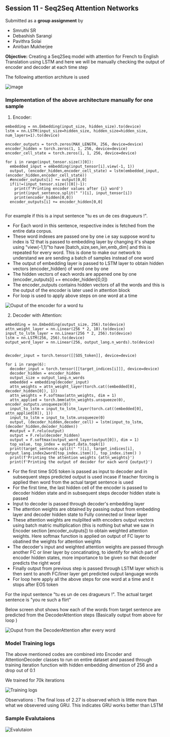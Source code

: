 ## Session 11 - Seq2Seq Attention Networks ##

Submitted as a **group assignment** by 
- Smruthi SR
- Debashish Sarangi
- Pavithra Solai
- Anirban Mukherjee

**Objective:** Creating a Seq2Seq model with attention for French to English Translation using LSTM and here we will be manually checking the output of encoder and decoder at each time step

The following attention architure is used 

![image](architecture_diagram.jpeg)

### Implementation of the above architecture manually for one sample ###
1. Encoder:

```
embedding = nn.Embedding(input_size, hidden_size).to(device)
lstm = nn.LSTM(input_size=hidden_size, hidden_size=hidden_size, num_layers=1).to(device)

encoder_outputs = torch.zeros(MAX_LENGTH, 256, device=device)
encoder_hidden = torch.zeros(1, 1, 256, device=device)
encoder_cell_state = torch.zeros(1, 1, 256, device=device)

for i in range(input_tensor.size()[0]):
  embedded_input = embedding(input_tensor[i].view(-1, 1))
  output, (encoder_hidden,encoder_cell_state) = lstm(embedded_input, (encoder_hidden,encoder_cell_state))
  #encoder_outputs[i] += output[0,0]
  if(i!=(input_tensor.size()[0])-1):
    print(f'Printing encoder values after {i} word')
    print(input_sentence.split(" ")[i], input_tensor[i])
    print(encoder_hidden[0,0])
  encoder_outputs[i] += encoder_hidden[0,0]
  
```

For example if this is a input sentence "tu es un de ces dragueurs !". 
* For Each word in this sentence, respective index is fetched from the entire data corpus. 
* These word indexes are passed one by one i.e say suppose word tu index is 12 that is passed to embedding layer by changing it's shape using "view(-1,1)"to have [batch_size,sen_len,emb_dim] and this is repeated for every word. This is done to make our network to understand we are sending a batch of samples instead of one word
* The output of embedding layer is passed to LSTM layer to obtain hidden vectors (encoder_hidden) of word one by one
* The hidden vectors of each words are appened one by one (encoder_outputs[i] += encoder_hidden[0,0])
* The encoder_outputs contains hidden vectors of all the words and this is the output of the encoder is later used in attention block
* For loop is used to apply above steps on one word at a time 

![Ouput of the encoder for a word tu](encoder_ouput1.PNG)


2. Decoder with Attention:

```
embedding = nn.Embedding(output_size, 256).to(device)
attn_weight_layer = nn.Linear(256 * 2, 10).to(device)
input_to_lstm_layer = nn.Linear(256 * 2, 256).to(device)
lstm = nn.LSTM(256, 256).to(device)
output_word_layer = nn.Linear(256, output_lang.n_words).to(device)


decoder_input = torch.tensor([[SOS_token]], device=device)

```

```
for i in range(6):
  decoder_input = torch.tensor([[target_indices[i]]], device=device)
  decoder_hidden = encoder_hidden
  output_size = output_lang.n_words
  embedded = embedding(decoder_input)
  attn_weights = attn_weight_layer(torch.cat((embedded[0], decoder_hidden[0]), 1))
  attn_weights = F.softmax(attn_weights, dim = 1)
  attn_applied = torch.bmm(attn_weights.unsqueeze(0), encoder_outputs.unsqueeze(0))
  input_to_lstm = input_to_lstm_layer(torch.cat((embedded[0], attn_applied[0]), 1))
  input_to_lstm = input_to_lstm.unsqueeze(0)
  output, (decoder_hidden,decoder_cell) = lstm(input_to_lstm, (decoder_hidden,decoder_hidden))
  #output = F.relu(output)
  output = F.relu(decoder_hidden)
  output = F.softmax(output_word_layer(output[0]), dim = 1)
  top_value, top_index = output.data.topk(1)
  print(target_sentence.split(" ")[i], target_indices[i], output_lang.index2word[top_index.item()], top_index.item() )
  print(f'Printing the attention weights {attn_weights}')
  print(f'Printing the output of decoder for each word {output}')

```

* For the first time SOS token is passed as input to decoder and in subsequent steps predicted output is used incase if teacher forcing is applied then word from the actual target sentence is used
* For the first time, the last hidden cell of the encoder is passed to decoder hidden state and in subsequent steps decoder hidden state is passed
* Input to decoder is passed through decoder's embedding layer
* The attention weights are obtained by passing output from embedding layer and decoder hidden state to Fully connected or linear layer
* These attention weights are mulplited with encoders output vectors using batch matric multiplication (this is nothing but what we saw in Encoder section [encoder_outputs]) to obtain weighted attention weights. Here softmax function is applied on output of FC layer to obatined the weights for attention weights 
* The decoder's input and weighted attention weights are passed through another FC or liner layer by concatinating, to identify for which part of encoder hidden states, more importance to be given so that decoder predicts the right word
* Finally output from previous step is passed through LSTM layer which is then sent to anoth FC/liner layer get predicted output language words
* For loop here apply all the above steps for one word at a time and it stops after EOS token

For the input sentence "tu es un de ces dragueurs !". The actual target sentence is "you re such a flirt"

Below screen shot shows how each of the words from target sentence are predicted from the DecoderAttention steps (Basically output from above for loop )
  
![Ouput from the DecoderAttention after every word](decoder_output1.PNG)


###  Model Training logs ###

The above mentioned codes are combined into Encoder and AttentionDecoder classes to run on entire dataset and passed through training iteration function
with hidden embedding dimention of 256 and a drop out of 0.1 

We trained for 70k iterations 

![Training logs](Training_logs.PNG)

Observations : The final loss of 2.27 is observed which is little more than what we obsevered using GRU. This indicates GRU works better than LSTM

### Sample Evalutaions ### 

![Evalutaion](Evaluation.PNG)
